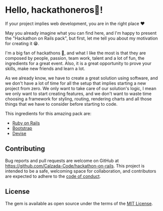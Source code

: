 # Hello, hackathoneros👋!

If your project implies web development, you are in the right place ❤️

May you already imagine what you can find here, and I'm happy to present the "Hackathon on Rails
pack", but first, let me tell you about my motivation for creating it  😁.

I'm a big fan of hackathons 🚀, and what I like the most is that they are composed by people,
passion, team work, talent and a lot of fun, the ingredients for a great event. Also, it is a great
opportunity to prove your skills, make new friends and learn a lot.

As we already know, we have to create a great solution using software, and we don't have a lot of
time for all the setup that implies starting a new project from zero. We only want to take care of
our solution's logic, I mean we only want to start creating features, and we don't want to waste
time choosing a framework for styling, routing, rendering charts and all those things that we have
to consider before starting to code.

This ingredients for this amazing pack are:

- [Ruby on Rails](https://rubyonrails.org/)
- [Bootstrap](https://getbootstrap.com/)
- [Devise](https://github.com/heartcombo/devise)

## Contributing

Bug reports and pull requests are welcome on GitHub at https://github.com/Calzada-Code/hackathon-on-rails.
This project is intended to be a safe, welcoming space for collaboration, and contributors are expected
to adhere to the [code of conduct](https://github.com/Calzada-Code/hackathon-on-rails/blob/master/CODE_OF_CONDUCT.md).

## License

The gem is available as open source under the terms of the [MIT License](https://opensource.org/licenses/MIT).
